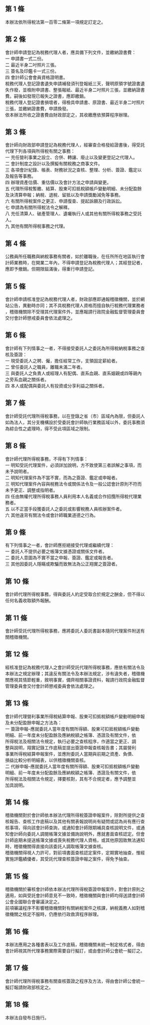 第 1 條
-------
本辦法依所得稅法第一百零二條第一項規定訂定之。

第 2 條
-------
會計師申請登記為稅務代理人者，應具備下列文件，並繳納證書費：  
一  申請書一式二份。  
二  最近半身二吋照片三張。  
三  簽名及印鑑卡一式三份。  
四  會計師公會會員資格證明書。  
稅務代理人登記證書遺失申請補發須刊登報紙三天，聲明原領字號證書遺  
失作廢，並檢附申請書、整張報紙、最近半身二吋照片三張，並繳納證書  
費。嗣後如發現已報失之證書，應即繳銷。  
稅務代理人登記證書損壞者，得檢具申請書、原證書、最近半身二吋照片  
三張，並繳納證書費，申請換發。  
依本辦法所收之證書費由財政部定之，其收繳應依預算程序辦理。

第 3 條
-------
會計師向財政部申請登記為稅務代理人，經審查合格發給證書後，得受託  
代理下列各項與所得稅有關之事務：  
一  充任營利事業之設立、合併、轉讓、廢止以及變更登記之代理人。  
二  會計制度之設計以及撰擬有關稅務之商事文件。  
三  各項會計紀錄、帳表、財務狀況之查核、整理、分析、簽證、鑑定以  
    及報告等事務。  
四  辦理資產估價、重估價以及會計方法之申請與變更。  
五  代理所得稅暫繳、結算、股東可扣抵稅額帳戶變動明細、未分配盈餘  
    及決清算申報；納稅、退稅、留抵以及申請獎勵減免等事務。  
六  有關所得稅案件之更正、申請復查、提起訴願及行政訴訟。  
七  申請為有關所得稅法令之解釋。  
八  充任清算人、破產管理人、遺囑執行人或其他有關所得稅事務之受託  
    人。  
九  其他有關所得稅事務之代理。

第 4 條
-------
公務員所任職務與納稅事務有關者，如於離職後，在任所所在地區執行會  
計師業務時，在開業二年內，不得申請登記為稅務代理人；其經登記者，  
應即予撤銷。但期限屆滿後，得重行申請登記。

第 5 條
-------
會計師申請核准登記為稅務代理人者，財政部應即通報稽徵機關，並於網  
站公告，異動時亦同；其不具稅務代理人資格而擅自執行稅務代理業務者  
，稽徵機關除不受理其代理案件外，並應報請行政院金融監督管理委員會  
交付會計師懲戒委員會依法處理之。

第 6 條
-------
會計師有下列情事之一者，不得接受委託人之委託為所得稅納稅事務之查  
核及簽證：  
一  現受委託人之聘、僱，擔任經常工作，支領固定薪給者。  
二  曾任委託人之職員，離職未滿二年者。  
三  與委託人之負責人或經理人有配偶、直系血親、直系姻親或四等親內  
    之旁系血親之關係者。  
四  本人或配偶與委託人有投資或分享利益之關係者。

第 7 條
-------
會計師受託代理所得稅事務，以在登錄之省（市）區域內為限，但委託人  
如為法人，其分支機構設於受委託會計師執行業務區域以外，委託事務須  
為綜合性之處理時，得不受此項區域之限制。

第 8 條
-------
會計師代理所得稅事務，不得有下列情事：  
一  明知受託代理案件，必須詳加說明，方不致使第三者誤解之事項，而  
    未予說明者。  
二  明知代理案件為不當不實，而為之簽證、鑑定或申報者。  
三  明知代理案件內容與稅務法令或關係法令及一般公認會計原則不符而  
    未予更正、調整或指明者。  
四  任由無權代理所得稅事務人員利用本人名義或合作招攬所得稅代理業  
    務者。  
五  以不正當手段獲委託人之委託或影響稅務人員核辦案件者。  
六  其他違背有關法令或會計師職業道德之行為。

第 9 條
-------
有下列情事之一者，會計師應拒絕接受代理或繼續代理：  
一  委託人不提供必要之帳簿文據憑證或關係文件者。  
二  委託人意圖為不實不當之申報、簽證、鑑定或報告者。  
三  其他因委託人隱瞞或欺騙而致無法為公正翔實之簽證者。

第 10 條
--------
會計師代理所得稅事務，得與委託人約定受取合於規定之酬金，但不得以  
任何名義收取額外報酬。

第 11 條
--------
會計師受託代理所得稅事務，應將委託人委託書副本隨同代理案件附送有  
關稽徵機關。

第 12 條
--------
經核准登記為稅務代理人之會計師受託代理所得稅事務，應依有關法令及  
本辦法之規定辦理；其違反有關法令及本辦法規定，涉有違失者，稽徵機  
關應視其情節輕重，敘明事實，備齊相關事證資料，報請行政院金融監督  
管理委員會交付會計師懲戒委員會依法處理之。

第 13 條
--------
會計師代理營利事業所得稅結算申報、股東可扣抵稅額帳戶變動明細申報  
及未分配盈餘申報之方法為：  
一  簽證申報–應就委託人當年度有關所得額、股東可扣抵稅額帳戶變動  
    明細、前一年度未分配盈餘及應納稅額之帳簿、憑證及有關文件，依  
    所得稅法及相關法令規定，執行必要之查核程序，作適當之更正、調  
    整與說明，翔實記錄工作底稿並提出簽證申報查核報告書；其屬營利  
    事業所得稅結算申報案件，並應附委託人當期與前期之資產、負債、  
    損益比較分析明細表，以供稽徵機關查核。  
二  代辦申報–應就委託人當年度有關所得額、股東可扣抵稅額帳戶變動  
    明細、前一年度未分配盈餘及應納稅額之帳簿、憑證及有關文件，依  
    所得稅法及相關法令規定，擇要核對，其有不合規定者，應予調整並  
    加具說明。

第 14 條
--------
稽徵機關對於會計師依本辦法代理所得稅簽證申報案件，除對所提供之查  
核報告、查核工作底稿以及其他有關表報說明尚有疑問或認為尚有應行查  
核事項，得向該會計師查詢，或通知會計師限期補具查核說明文件，或通  
知會計師向委託人調閱帳簿文據並備詢說明外，應就書面查核認定。但會  
計師逾期未提送帳簿文據或喪失稅務代理人資格，或其他原因致無法通知  
時，稽徵機關得直接向該委託人調取帳簿文據查核。  
稽徵機關得視人力許可，對前項書面查核認定案件，定期實地抽查，惟經  
實施評鑑績優者，其受託代理查核簽證申報之案件，得免予抽查。

第 15 條
--------
稽徵機關於審核會計師依本辦法代理所得稅簽證申報案件，對會計原則之  
適用，如與受託會計師意見不一致時，稽徵機關與會計師均得送請會計師  
公會全國聯合會審議決定之。  
前項審議程序不影響稽徵機關對有關納稅案件之核課，納稅義務人如對稽  
徵機關之核定不服時，仍應依行政救濟程序辦理。

第 16 條
--------
本辦法應用之各種書表以及工作底稿，稽徵機關未統一制定格式者，得由  
會計師視其所代理事務實際需要自行擬訂，或由會計師公會統一擬訂之。

第 17 條
--------
會計師代理所得稅事務有關查核簽證之程序及方法，得由會計師公會統一  
擬訂報請財政部核定之。

第 18 條
--------
本辦法自發布日施行。

